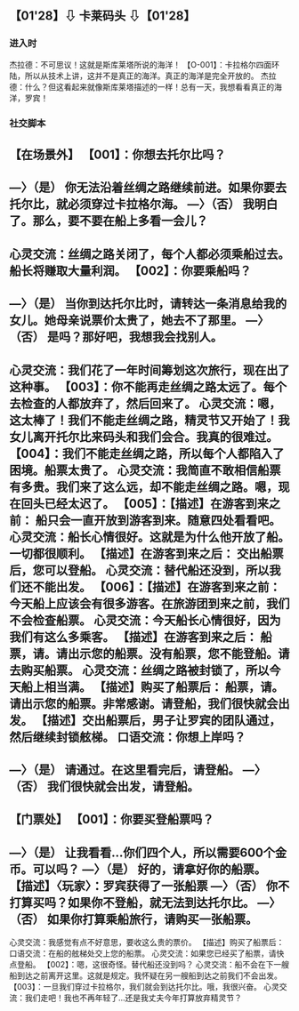 ## 【01'28】⇩ 卡莱码头 ⇩【01'28】
### 进入时
杰拉德：不可思议！这就是斯库莱塔所说的海洋！
【O-001】：卡拉格尔四面环陆，所以从技术上讲，这并不是真正的海洋。真正的海洋是完全开放的。
杰拉德：什么？但这看起来就像斯库莱塔描述的一样！总有一天，我想看看真正的海洋，罗宾！
### 社交脚本
【在场景外】
【001】：你想去托尔比吗？
--------------------------------------------
—〉（是） 
你无法沿着丝绸之路继续前进。如果你要去托尔比，就必须穿过卡拉格尔海。
—〉（否） 
我明白了。那么，要不要在船上多看一会儿？
--------------------------------------------
心灵交流：丝绸之路关闭了，每个人都必须乘船过去。船长将赚取大量利润。
【002】：你要乘船吗？
--------------------------------------------
—〉（是） 
当你到达托尔比时，请转达一条消息给我的女儿。她母亲说票价太贵了，她去不了那里。
—〉（否） 
是吗？那好吧，我想我会找别人。
--------------------------------------------
心灵交流：我们花了一年时间筹划这次旅行，现在出了这种事。
【003】：你不能再走丝绸之路太远了。每个去检查的人都放弃了，然后回来了。
心灵交流：嗯，这太棒了！我们不能走丝绸之路，精灵节又开始了！我女儿离开托尔比来码头和我们会合。我真的很难过。
【004】：我们不能走丝绸之路，所以每个人都陷入了困境。船票太贵了。
心灵交流：我简直不敢相信船票有多贵。我们来了这么远，却不能走丝绸之路。嗯，现在回头已经太迟了。
【005】：【描述】在游客到来之前：
船只会一直开放到游客到来。随意四处看看吧。
心灵交流：船长心情很好。这就是为什么他开放了船。一切都很顺利。
【描述】在游客到来之后：
交出船票后，您可以登船。
心灵交流：替代船还没到，所以我们还不能出发。
【006】：【描述】在游客到来之前：
今天船上应该会有很多游客。在旅游团到来之前，我们不会检查船票。
心灵交流：今天船长心情很好，因为我们有这么多乘客。
【描述】在游客到来之后：
船票，请。请出示您的船票。没有船票，您不能登船。请去购买船票。
心灵交流：丝绸之路被封锁了，所以今天船上相当满。
【描述】购买了船票后：
船票，请。请出示您的船票。非常感谢。请登船，我们很快就会出发。
【描述】交出船票后，男子让罗宾的团队通过，然后继续封锁舷梯。
口语交流：你想上岸吗？
--------------------------------------------
—〉（是）
请通过。在这里看完后，请登船。
—〉（否）
我们很快就会出发，请登船。
--------------------------------------------
【门票处】
【001】：你要买登船票吗？
--------------------------------------------
—〉（是）
让我看看…你们四个人，所以需要600个金币。可以吗？
—〉（是） 
好的，请拿好你的船票。
【描述】〈玩家〉：罗宾获得了一张船票
—〉（否） 
你不打算买吗？如果你不登船，就无法到达托尔比。
—〉（否） 
如果你打算乘船旅行，请购买一张船票。
--------------------------------------------
心灵交流：我感觉有点不好意思，要收这么贵的票价。
【描述】购买了船票后：
口语交流：在船的舷梯处交上您的船票。
心灵交流：如果您已经买了船票，请快点登船。
【002】：嗯，这很奇怪。替代船还没到吗？
心灵交流：船不会在下一艘船到达之前离开这里。这就是规定。我怀疑在另一艘船到达之前我们不会出发。
【003】：一旦我们穿过卡拉格尔，我们就会到达托尔比。哦，我很兴奋。
心灵交流：我们走吧！我也不再年轻了…还是我丈夫今年打算放弃精灵节？
